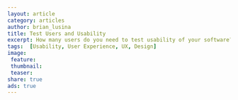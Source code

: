 ```yaml
---
layout: article
category: articles
author: brian_lusina
title: Test Users and Usability
excerpt: How many users do you need to test usability of your software?
tags:  [Usability, User Experience, UX, Design]
image:
 feature:
 thumbnail:
 teaser:
share: true
ads: true
---
```


